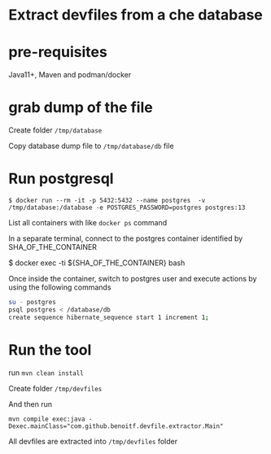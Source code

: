 # Extract devfiles from a che database

# pre-requisites
Java11+, Maven and podman/docker

# grab dump of the file

Create folder `/tmp/database`

Copy database dump file to `/tmp/database/db` file

# Run postgresql
```
$ docker run --rm -it -p 5432:5432 --name postgres  -v /tmp/database:/database -e POSTGRES_PASSWORD=postgres postgres:13
```

List all containers with like `docker ps` command

In a separate terminal, connect to the postgres container identified by SHA_OF_THE_CONTAINER

$ docker exec -ti ${SHA_OF_THE_CONTAINER} bash

Once inside the container, switch to postgres user and execute actions by using the following commands

```bash
su - postgres
psql postgres < /database/db
create sequence hibernate_sequence start 1 increment 1;
```

# Run the tool

run `mvn clean install`

Create folder `/tmp/devfiles`

And then run

```
mvn compile exec:java -Dexec.mainClass="com.github.benoitf.devfile.extractor.Main"
```
All devfiles are extracted into `/tmp/devfiles` folder
